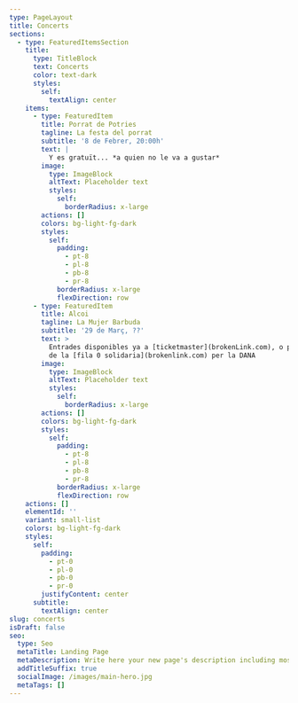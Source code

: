 ```yaml
---
type: PageLayout
title: Concerts
sections:
  - type: FeaturedItemsSection
    title:
      type: TitleBlock
      text: Concerts
      color: text-dark
      styles:
        self:
          textAlign: center
    items:
      - type: FeaturedItem
        title: Porrat de Potries
        tagline: La festa del porrat
        subtitle: '8 de Febrer, 20:00h'
        text: |
          Y es gratuït... *a quien no le va a gustar*
        image:
          type: ImageBlock
          altText: Placeholder text
          styles:
            self:
              borderRadius: x-large
        actions: []
        colors: bg-light-fg-dark
        styles:
          self:
            padding:
              - pt-8
              - pl-8
              - pb-8
              - pr-8
            borderRadius: x-large
            flexDirection: row
      - type: FeaturedItem
        title: Alcoi
        tagline: La Mujer Barbuda
        subtitle: '29 de Març, ??'
        text: >
          Entrades disponibles ya a [ticketmaster](brokenLink.com), o participa
          de la [fila 0 solidaria](brokenlink.com) per la DANA
        image:
          type: ImageBlock
          altText: Placeholder text
          styles:
            self:
              borderRadius: x-large
        actions: []
        colors: bg-light-fg-dark
        styles:
          self:
            padding:
              - pt-8
              - pl-8
              - pb-8
              - pr-8
            borderRadius: x-large
            flexDirection: row
    actions: []
    elementId: ''
    variant: small-list
    colors: bg-light-fg-dark
    styles:
      self:
        padding:
          - pt-0
          - pl-0
          - pb-0
          - pr-0
        justifyContent: center
      subtitle:
        textAlign: center
slug: concerts
isDraft: false
seo:
  type: Seo
  metaTitle: Landing Page
  metaDescription: Write here your new page's description including most relevant keywords.
  addTitleSuffix: true
  socialImage: /images/main-hero.jpg
  metaTags: []
---
```

